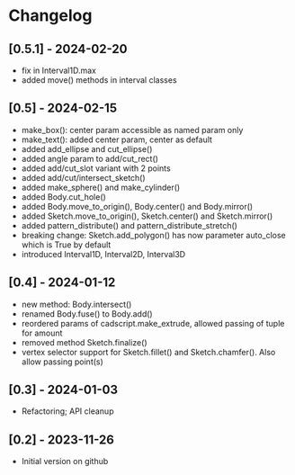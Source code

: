 # Changelog

## [0.5.1] - 2024-02-20

- fix in Interval1D.max
- added move() methods in interval classes

## [0.5] - 2024-02-15

- make_box(): center param accessible as named param only
- make_text(): added center param, center as default
- added add_ellipse and cut_ellipse()
- added angle param to add/cut_rect()
- added add/cut_slot variant with 2 points
- added add/cut/intersect_sketch()
- added make_sphere() and make_cylinder()
- added Body.cut_hole()
- added Body.move_to_origin(), Body.center() and Body.mirror()
- added Sketch.move_to_origin(), Sketch.center() and Sketch.mirror()
- added pattern_distribute() and pattern_distribute_stretch()
- breaking change: Sketch.add_polygon() has now parameter auto_close which is True by default
- introduced Interval1D, Interval2D, Interval3D

## [0.4] - 2024-01-12

- new method: Body.intersect()
- renamed Body.fuse() to Body.add()
- reordered params of cadscript.make_extrude, allowed passing of tuple for amount
- removed method Sketch.finalize()
- vertex selector support for Sketch.fillet() and Sketch.chamfer(). Also allow passing point(s)

## [0.3] - 2024-01-03

- Refactoring; API cleanup 

## [0.2] - 2023-11-26

- Initial version on github

